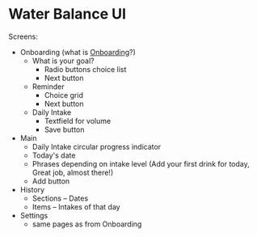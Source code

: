 # Water Balance UI 

Screens:

- Onboarding (what is [Onboarding](https://material.io/design/communication/onboarding.html)?)
    - What is your goal?
        - Radio buttons choice list
        - Next button
    - Reminder
        - Choice grid
        - Next button
    - Daily Intake
        - Textfield for volume
        - Save button
- Main
    - Daily Intake circular progress indicator
    - Today's date
    - Phrases depending on intake level (Add your first drink for today, Great job, almost there!)
    - Add button
- History
    - Sections – Dates
    - Items – Intakes of that day
- Settings
    - same pages as from Onboarding
